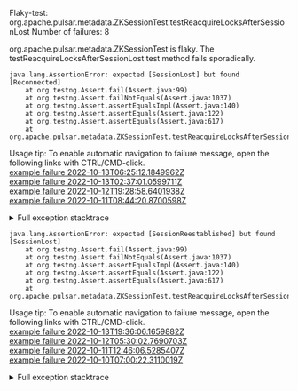         
Flaky-test: org.apache.pulsar.metadata.ZKSessionTest.testReacquireLocksAfterSessionLost
Number of failures: 8

org.apache.pulsar.metadata.ZKSessionTest is flaky. The testReacquireLocksAfterSessionLost test method fails sporadically.

```
java.lang.AssertionError: expected [SessionLost] but found [Reconnected]
	at org.testng.Assert.fail(Assert.java:99)
	at org.testng.Assert.failNotEquals(Assert.java:1037)
	at org.testng.Assert.assertEqualsImpl(Assert.java:140)
	at org.testng.Assert.assertEquals(Assert.java:122)
	at org.testng.Assert.assertEquals(Assert.java:617)
	at org.apache.pulsar.metadata.ZKSessionTest.testReacquireLocksAfterSessionLost(ZKSessionTest.java:128)
```

Usage tip: To enable automatic navigation to failure message, open the following links with CTRL/CMD-click.  
[example failure 2022-10-13T06:25:12.1849962Z](https://github.com/apache/pulsar/actions/runs/3239849060/jobs/5309837384#step:10:611)  
[example failure 2022-10-13T02:37:01.0599711Z](https://github.com/apache/pulsar/actions/runs/3239067525/jobs/5308113178#step:10:617)  
[example failure 2022-10-12T19:28:58.6401938Z](https://github.com/apache/pulsar/actions/runs/3236801769/jobs/5303576455#step:10:11125)  
[example failure 2022-10-11T08:44:20.8700598Z](https://github.com/apache/pulsar/actions/runs/3224852738/jobs/5276757333#step:10:10699)  


<details>
<summary>Full exception stacktrace</summary>
<code><pre>
java.lang.AssertionError: expected [SessionLost] but found [Reconnected]
	at org.testng.Assert.fail(Assert.java:99)
	at org.testng.Assert.failNotEquals(Assert.java:1037)
	at org.testng.Assert.assertEqualsImpl(Assert.java:140)
	at org.testng.Assert.assertEquals(Assert.java:122)
	at org.testng.Assert.assertEquals(Assert.java:617)
	at org.apache.pulsar.metadata.ZKSessionTest.testReacquireLocksAfterSessionLost(ZKSessionTest.java:128)
	at java.base/jdk.internal.reflect.NativeMethodAccessorImpl.invoke0(Native Method)
	at java.base/jdk.internal.reflect.NativeMethodAccessorImpl.invoke(NativeMethodAccessorImpl.java:77)
	at java.base/jdk.internal.reflect.DelegatingMethodAccessorImpl.invoke(DelegatingMethodAccessorImpl.java:43)
	at java.base/java.lang.reflect.Method.invoke(Method.java:568)
	at org.testng.internal.MethodInvocationHelper.invokeMethod(MethodInvocationHelper.java:132)
	at org.testng.internal.InvokeMethodRunnable.runOne(InvokeMethodRunnable.java:45)
	at org.testng.internal.InvokeMethodRunnable.call(InvokeMethodRunnable.java:73)
	at org.testng.internal.InvokeMethodRunnable.call(InvokeMethodRunnable.java:11)
	at java.base/java.util.concurrent.FutureTask.run(FutureTask.java:264)
	at java.base/java.util.concurrent.ThreadPoolExecutor.runWorker(ThreadPoolExecutor.java:1136)
	at java.base/java.util.concurrent.ThreadPoolExecutor$Worker.run(ThreadPoolExecutor.java:635)
	at java.base/java.lang.Thread.run(Thread.java:833)

</pre></code>
</details>

```
java.lang.AssertionError: expected [SessionReestablished] but found [SessionLost]
	at org.testng.Assert.fail(Assert.java:99)
	at org.testng.Assert.failNotEquals(Assert.java:1037)
	at org.testng.Assert.assertEqualsImpl(Assert.java:140)
	at org.testng.Assert.assertEquals(Assert.java:122)
	at org.testng.Assert.assertEquals(Assert.java:617)
	at org.apache.pulsar.metadata.ZKSessionTest.testReacquireLocksAfterSessionLost(ZKSessionTest.java:133)
```

Usage tip: To enable automatic navigation to failure message, open the following links with CTRL/CMD-click.  
[example failure 2022-10-13T19:36:06.1659882Z](https://github.com/apache/pulsar/actions/runs/3244617447/jobs/5321272857#step:10:613)  
[example failure 2022-10-12T05:30:02.7690703Z](https://github.com/apache/pulsar/actions/runs/3224531073/jobs/5292120417#step:10:10701)  
[example failure 2022-10-11T12:46:06.5285407Z](https://github.com/apache/pulsar/actions/runs/3225447134/jobs/5279855746#step:10:10695)  
[example failure 2022-10-10T07:00:22.3110019Z](https://github.com/apache/pulsar/actions/runs/3216792242/jobs/5259957621#step:10:10685)  


<details>
<summary>Full exception stacktrace</summary>
<code><pre>
java.lang.AssertionError: expected [SessionReestablished] but found [SessionLost]
	at org.testng.Assert.fail(Assert.java:99)
	at org.testng.Assert.failNotEquals(Assert.java:1037)
	at org.testng.Assert.assertEqualsImpl(Assert.java:140)
	at org.testng.Assert.assertEquals(Assert.java:122)
	at org.testng.Assert.assertEquals(Assert.java:617)
	at org.apache.pulsar.metadata.ZKSessionTest.testReacquireLocksAfterSessionLost(ZKSessionTest.java:133)
	at java.base/jdk.internal.reflect.NativeMethodAccessorImpl.invoke0(Native Method)
	at java.base/jdk.internal.reflect.NativeMethodAccessorImpl.invoke(NativeMethodAccessorImpl.java:77)
	at java.base/jdk.internal.reflect.DelegatingMethodAccessorImpl.invoke(DelegatingMethodAccessorImpl.java:43)
	at java.base/java.lang.reflect.Method.invoke(Method.java:568)
	at org.testng.internal.MethodInvocationHelper.invokeMethod(MethodInvocationHelper.java:132)
	at org.testng.internal.InvokeMethodRunnable.runOne(InvokeMethodRunnable.java:45)
	at org.testng.internal.InvokeMethodRunnable.call(InvokeMethodRunnable.java:73)
	at org.testng.internal.InvokeMethodRunnable.call(InvokeMethodRunnable.java:11)
	at java.base/java.util.concurrent.FutureTask.run(FutureTask.java:264)
	at java.base/java.util.concurrent.ThreadPoolExecutor.runWorker(ThreadPoolExecutor.java:1136)
	at java.base/java.util.concurrent.ThreadPoolExecutor$Worker.run(ThreadPoolExecutor.java:635)
	at java.base/java.lang.Thread.run(Thread.java:833)

</pre></code>
</details>

